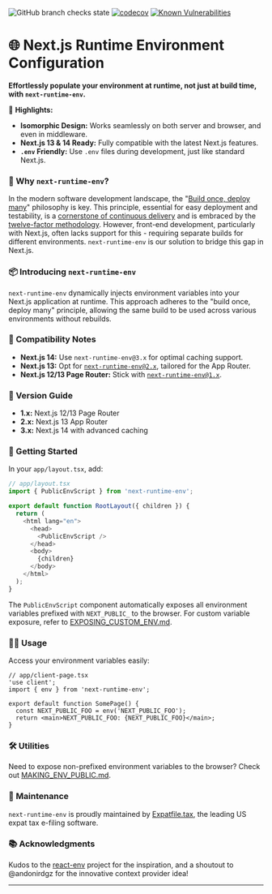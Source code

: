 ![GitHub branch checks state][build-url] [![codecov][cov-img]][cov-url] [![Known Vulnerabilities][snyk-img]][snyk-url]

# 🌐 Next.js Runtime Environment Configuration

**Effortlessly populate your environment at runtime, not just at build time, with `next-runtime-env`.**

🌟 **Highlights:**
- **Isomorphic Design:** Works seamlessly on both server and browser, and even in middleware.
- **Next.js 13 & 14 Ready:** Fully compatible with the latest Next.js features.
- **`.env` Friendly:** Use `.env` files during development, just like standard Next.js.

### 🤔 Why `next-runtime-env`?

In the modern software development landscape, the "[Build once, deploy many][build-once-deploy-many-link]" philosophy is key. This principle, essential for easy deployment and testability, is a [cornerstone of continuous delivery][fundamental-principle-link] and is embraced by the [twelve-factor methodology][twelve-factor-link]. However, front-end development, particularly with Next.js, often lacks support for this - requiring separate builds for different environments. `next-runtime-env` is our solution to bridge this gap in Next.js.

### 📦 Introducing `next-runtime-env`

`next-runtime-env` dynamically injects environment variables into your Next.js application at runtime. This approach adheres to the "build once, deploy many" principle, allowing the same build to be used across various environments without rebuilds.

### 🤝 Compatibility Notes

- **Next.js 14:** Use `next-runtime-env@3.x` for optimal caching support.
- **Next.js 13:** Opt for [`next-runtime-env@2.x`][app-router-branch-link], tailored for the App Router.
- **Next.js 12/13 Page Router:** Stick with [`next-runtime-env@1.x`][pages-router-branch-link].

### 🔖 Version Guide

- **1.x:** Next.js 12/13 Page Router
- **2.x:** Next.js 13 App Router
- **3.x:** Next.js 14 with advanced caching

### 🚀 Getting Started

In your `app/layout.tsx`, add:

```js
// app/layout.tsx
import { PublicEnvScript } from 'next-runtime-env';

export default function RootLayout({ children }) {
  return (
    <html lang="en">
      <head>
        <PublicEnvScript />
      </head>
      <body>
        {children}
      </body>
    </html>
  );
}
```

The `PublicEnvScript` component automatically exposes all environment variables prefixed with `NEXT_PUBLIC_` to the browser. For custom variable exposure, refer to [EXPOSING_CUSTOM_ENV.md](docs/EXPOSING_CUSTOM_ENV.md).

### 🧑‍💻 Usage

Access your environment variables easily:

```tsx
// app/client-page.tsx
'use client';
import { env } from 'next-runtime-env';

export default function SomePage() {
  const NEXT_PUBLIC_FOO = env('NEXT_PUBLIC_FOO');
  return <main>NEXT_PUBLIC_FOO: {NEXT_PUBLIC_FOO}</main>;
}
```

### 🛠 Utilities

Need to expose non-prefixed environment variables to the browser? Check out [MAKING_ENV_PUBLIC.md](docs/MAKING_ENV_PUBLIC.md).

### 👷 Maintenance

`next-runtime-env` is proudly maintained by [Expatfile.tax](expatfile-site), the leading US expat tax e-filing software.

### 📚 Acknowledgments

Kudos to the [react-env](react-env-repo) project for the inspiration, and a shoutout to @andonirdgz for the innovative context provider idea!

---

[build-url]: https://img.shields.io/github/checks-status/expatfile/next-runtime-env/main
[cov-img]: https://codecov.io/gh/expatfile/next-runtime-env/branch/main/graph/badge.svg?token=mbGgsweFuP
[cov-url]: https://codecov.io/gh/expatfile/next-runtime-env
[snyk-img]: https://snyk.io/test/github/expatfile/next-runtime-env/badge.svg
[snyk-url]: https://snyk.io/test/github/expatfile/next-runtime-env
[nextjs-env-vars-order]: https://nextjs.org/docs/basic-features/environment-variables#environment-variable-load-order
[build-once-deploy-many-link]: https://www.mikemcgarr.com/blog/build-once-deploy-many.html
[fundamental-principle-link]: https://cloud.redhat.com/blog/build-once-deploy-anywhere
[twelve-factor-link]: https://12factor.net
[pages-router-branch-link]: https://github.com/expatfile/next-runtime-env/tree/1.x
[app-router-branch-link]: https://github.com/expatfile/next-runtime-env/tree/2.x
[nextjs-env-vars]: https://nextjs.org/docs/basic-features/environment-variables
[react-env-repo]: https://github.com/andrewmclagan/react-env
[expatfile-site]: https://expatfile.tax
